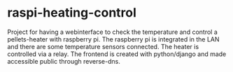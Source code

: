 # raspi-heating-control
Project for having a webinterface to check the temperature and control a pellets-heater with raspberry pi. 
The raspberry pi is integrated in the LAN and there are some temperature sensors connected. The heater 
is controlled via a relay. 
The frontend is created with python/django and made accessible public through reverse-dns. 
